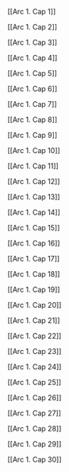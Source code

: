 
[[Arc 1. Cap 1]]

[[Arc 1. Cap 2]]

[[Arc 1. Cap 3]]

[[Arc 1. Cap 4]]

[[Arc 1. Cap 5]]

[[Arc 1. Cap 6]]

[[Arc 1. Cap 7]]

[[Arc 1. Cap 8]]

[[Arc 1. Cap 9]]

[[Arc 1. Cap 10]]

[[Arc 1. Cap 11]]

[[Arc 1. Cap 12]]

[[Arc 1. Cap 13]]

[[Arc 1. Cap 14]]

[[Arc 1. Cap 15]]

[[Arc 1. Cap 16]]

[[Arc 1. Cap 17]]

[[Arc 1. Cap 18]]

[[Arc 1. Cap 19]]

[[Arc 1. Cap 20]]

[[Arc 1. Cap 21]]

[[Arc 1. Cap 22]]

[[Arc 1. Cap 23]]

[[Arc 1. Cap 24]]

[[Arc 1. Cap 25]]

[[Arc 1. Cap 26]]

[[Arc 1. Cap 27]]

[[Arc 1. Cap 28]]

[[Arc 1. Cap 29]]

[[Arc 1. Cap 30]]

